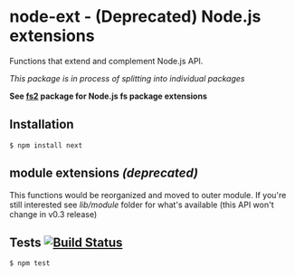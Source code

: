 # node-ext - (Deprecated) Node.js extensions

Functions that extend and complement Node.js API.  

_This package is in process of splitting into individual packages_

__See [fs2](https://github.com/medikoo/fs2) package for Node.js fs package extensions__

## Installation

	$ npm install next

## module extensions _(deprecated)_

This functions would be reorganized and moved to outer module. If you're still interested see _lib/module_ folder for what's available (this API won't change in v0.3 release)

## Tests [![Build Status](https://secure.travis-ci.org/medikoo/node-ext.png?branch=master)](https://secure.travis-ci.org/medikoo/node-ext)

	$ npm test
